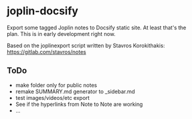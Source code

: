 # joplin-docsify
Export some tagged Joplin notes to Docsify static site. At least that's the plan.
This is in early development right now.

Based on the joplinexport script written by Stavros Korokithakis: 
https://gitlab.com/stavros/notes

## ToDo
- make folder only for public notes
- remake SUMMARY.md generator to _sidebar.md
- test images/videos/etc export
- See if the hyperlinks from Note to Note are working 
- ...